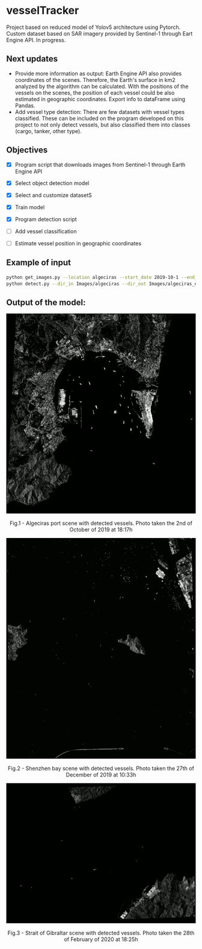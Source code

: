 # vesselTracker
Project based on reduced model of Yolov5 architecture using Pytorch. Custom dataset based on SAR imagery provided by Sentinel-1 through Eart Engine API. In progress.

## Next updates

- Provide more information as output: Earth Engine API also provides coordinates of the scenes. Therefore, the Earth's surface in km2 analyzed by the algorithm can be calculated. With the positions of the vessels on the scenes, the position of each vessel could be also estimated in geographic coordinates. Export info to dataFrame using Pandas.
- Add vessel type detection: There are few datasets with vessel types classified. These can be included on the program developed on this project to not only detect vessels, but also classified them into classes (cargo, tanker, other type).

## Objectives

- [x] Program script that downloads images from Sentinel-1 through Earth Engine API
- [x] Select object detection model
- [x] Select and customize datasetS
- [x] Train model
- [x] Program detection script
- [ ] Add vessel classification
- [ ] Estimate vessel position in geographic coordinates 


## Example of input

  ```sh
  python get_images.py --location algeciras --start_date 2019-10-1 --end_date 2019-10-3
  python detect.py --dir_in Images/algeciras --dir_out Images/algeciras_detected
  ```

## Output of the model:

<p align = "center">
<img src = "Examples/algeciras.gif">
</p>
<p align = "center">
Fig.1 - Algeciras port scene with detected vessels. Photo taken the 2nd of October of 2019
at 18:17h
</p>

<p align = "center">
<img src = "Examples/shenzhen_bay.gif">
</p>
<p align = "center">
Fig.2 - Shenzhen bay scene with detected vessels. Photo taken the 27th of December of 2019
at 10:33h
</p>

<p align = "center">
<img src = "Examples/gibraltar.gif">
</p>
<p align = "center">
Fig.3 - Strait of Gibraltar scene with detected vessels. Photo taken the 28th of February of
2020 at 18:25h
</p>